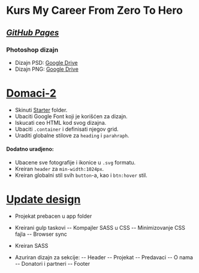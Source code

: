 # Kurs My Career From Zero To Hero
[*GitHub Pages*](https://alexaidzuo.github.io/FromZeroToHero/app/)
---
### Photoshop dizajn
- Dizajn PSD: [Google Drive](https://drive.google.com/open?id=1jXZ2yqQ2umJEDbQAo1D7RfoDMl3dVLdu)
- Dizajn PNG: [Google Drive](https://drive.google.com/open?id=1X-3FJwFoF8PrQsp67Hx3FaF3Wl4YSlJN)

# [Domaci-2](https://github.com/Alexaidzuo/FromZeroToHero/commit/b9910610802dc861087a76a8c090db9a5868c21e)

  - Skinuti [Starter](https://drive.google.com/open?id=1i8MFfFSypRpobZ5awHwNRXZXOZIGdRDu) folder.
  - Ubaciti Google Font koji je korišćen za dizajn.
  - Iskucati ceo HTML kod svog dizajna.
  - Ubaciti `.container` i definisati njegov grid.
  - Uraditi globalne stilove za `heading` i `parahraph`.

#### Dodatno uradjeno:
- Ubacene sve fotografije i ikonice u `.svg` formatu.
- Kreiran `header` za `min-width:1024px`.
- Kreiran globalni stil svih `button`-a, kao i `btn:hover` stil.

# [Update design](https://github.com/Alexaidzuo/FromZeroToHero/commit/b3a952bc1ba959808f270d0977c66b22b9c31625)

- Projekat prebacen u app folder
- Kreirani gulp taskovi
-- Kompajler SASS u CSS
-- Minimizovanje CSS fajla
-- Browser sync

- Kreiran SASS 
- Azuriran dizajn za sekcije:
-- Header
-- Projekat
-- Predavaci
-- O nama
-- Donatori i partneri
-- Footer


